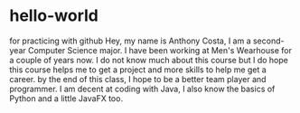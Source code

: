# hello-world
for  practicing with github
Hey, my name is Anthony Costa, I am a second-year Computer Science major. I have been working at Men's Wearhouse for a couple of years now. I do not know much about this course but I do hope this course helps me to get a project and more skills to help me get a career. by the end of this class, I hope to be a better team player and programmer. I am decent at coding with Java, I also know the basics of Python and a little JavaFX too.
